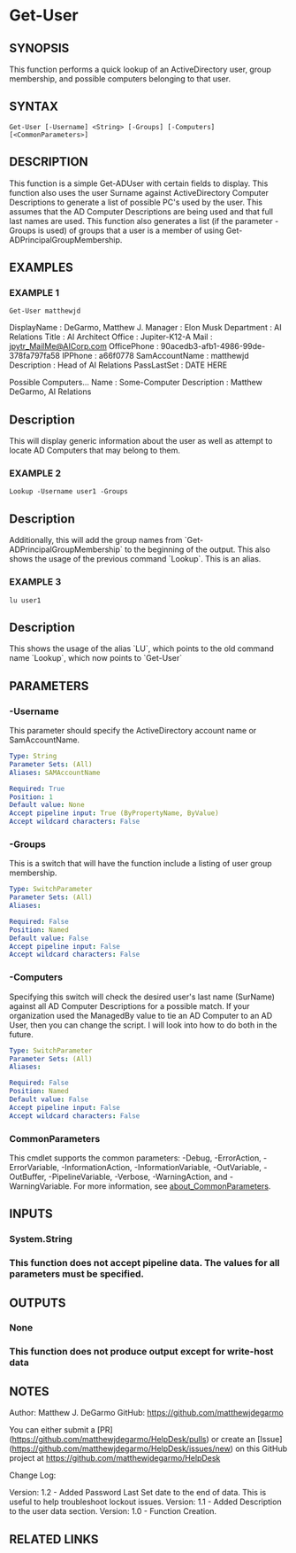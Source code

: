 # Get-User

## SYNOPSIS
This function performs a quick lookup of an ActiveDirectory user, group membership, and possible computers belonging to that user.

## SYNTAX

```
Get-User [-Username] <String> [-Groups] [-Computers] [<CommonParameters>]
```

## DESCRIPTION
This function is a simple Get-ADUser with certain fields to display.
This function also uses the user Surname against ActiveDirectory Computer Descriptions to generate a list of possible PC's used by the user.
This assumes that the AD Computer Descriptions are being used and that full last names are used.
This function also generates a list (if the parameter -Groups is used) of groups that a user is a member of using Get-ADPrincipalGroupMembership.

## EXAMPLES

### EXAMPLE 1
```
Get-User matthewjd
```

DisplayName    : DeGarmo, Matthew J.
Manager        : Elon Musk
Department     : AI Relations
Title          : AI Architect
Office         : Jupiter-K12-A
Mail           : jpytr_MailMe@AICorp.com
OfficePhone    : 90acedb3-afb1-4986-99de-378fa797fa58
IPPhone        : a66f0778
SamAccountName : matthewjd
Description    : Head of AI Relations
PassLastSet    : DATE HERE

Possible Computers...
Name        : Some-Computer
Description : Matthew DeGarmo, AI Relations

Description
-----------
This will display generic information about the user as well as attempt to locate AD Computers that may belong to them.

### EXAMPLE 2
```
Lookup -Username user1 -Groups
```

Description
-----------
Additionally, this will add the group names from \`Get-ADPrincipalGroupMembership\` to the beginning of the output.
This also shows the usage of the previous command \`Lookup\`.
This is an alias.

### EXAMPLE 3
```
lu user1
```

Description
-----------
This shows the usage of the alias \`LU\`, which points to the old command name \`Lookup\`, which now points to \`Get-User\`

## PARAMETERS

### -Username
This parameter should specify the ActiveDirectory account name or SamAccountName.

```yaml
Type: String
Parameter Sets: (All)
Aliases: SAMAccountName

Required: True
Position: 1
Default value: None
Accept pipeline input: True (ByPropertyName, ByValue)
Accept wildcard characters: False
```

### -Groups
This is a switch that will have the function include a listing of user group membership.

```yaml
Type: SwitchParameter
Parameter Sets: (All)
Aliases:

Required: False
Position: Named
Default value: False
Accept pipeline input: False
Accept wildcard characters: False
```

### -Computers
Specifying this switch will check the desired user's last name (SurName) against all AD Computer Descriptions for a possible match.
If your organization used the ManagedBy value to tie an AD Computer to an AD User, then you can change the script.
I will look into how to do both in the future.

```yaml
Type: SwitchParameter
Parameter Sets: (All)
Aliases:

Required: False
Position: Named
Default value: False
Accept pipeline input: False
Accept wildcard characters: False
```

### CommonParameters
This cmdlet supports the common parameters: -Debug, -ErrorAction, -ErrorVariable, -InformationAction, -InformationVariable, -OutVariable, -OutBuffer, -PipelineVariable, -Verbose, -WarningAction, and -WarningVariable. For more information, see [about_CommonParameters](http://go.microsoft.com/fwlink/?LinkID=113216).

## INPUTS

### System.String
###     This function does not accept pipeline data. The values for all parameters must be specified.
## OUTPUTS

### None
###     This function does not produce output except for write-host data
## NOTES
Author: Matthew J.
DeGarmo
GitHub: https://github.com/matthewjdegarmo

You can either submit a \[PR\](https://github.com/matthewjdegarmo/HelpDesk/pulls)
    or create an \[Issue\](https://github.com/matthewjdegarmo/HelpDesk/issues/new)
    on this GitHub project at https://github.com/matthewjdegarmo/HelpDesk

Change Log:

Version: 1.2 - Added Password Last Set date to the end of data.
This is useful to help troubleshoot lockout issues.
Version: 1.1 - Added Description to the user data section.
Version: 1.0 - Function Creation.

## RELATED LINKS
